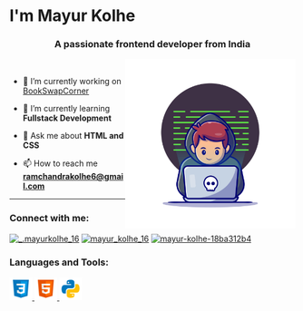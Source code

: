 # I'm Mayur Kolhe
<h3 align="center">A passionate frontend developer from India</h3>

<img align="right" alt="Coding" width="300" src="coder.jpg">


<br>



- 🔭 I’m currently working on [BookSwapCorner](https://bookswapcorner.netlify.app/)

- 🌱 I’m currently learning **Fullstack Development**

- 💬 Ask me about **HTML and CSS**

- 📫 How to reach me **ramchandrakolhe6@gmail.com**
---
<h3 align="left">Connect with me:</h3>

<p align="left">
<a href="https://www.instagram.com/_.mayurkolhe_16/" target="blank"><img align="center" src="https://raw.githubusercontent.com/rahuldkjain/github-profile-readme-generator/master/src/images/icons/Social/instagram.svg" alt="_.mayurkolhe_16" height="30" width="40" /></a>
<a href="https://x.com/mayur_kolhe_16" target="blank"><img align="center" src="https://raw.githubusercontent.com/rahuldkjain/github-profile-readme-generator/master/src/images/icons/Social/twitter.svg" alt="mayur_kolhe_16" height="30" width="40" /></a>
<a href="https://www.linkedin.com/in/mayur-kolhe-18ba312b4/" target="blank"><img align="center" src="https://raw.githubusercontent.com/rahuldkjain/github-profile-readme-generator/master/src/images/icons/Social/linked-in-alt.svg" alt="mayur-kolhe-18ba312b4" height="30" width="40" /></a>
</p>


<h3 align="left">Languages and Tools:</h3>

<p align="left"><a href="https://spaceship.roadtocode.org/docs/category/css/" target="_blank" rel="noreferrer"> <img src="icons8-css.svg" alt="css3" width="40" height="40"/> 
<a href="https://spaceship.roadtocode.org/docs/category/html/" target="_blank" rel="noreferrer"> <img src="icons8-html.svg" alt="html5" width="40" height="40"/> </a> 
<a href="https://spaceship.roadtocode.org/docs/category/python-programming/" target="_blank" rel="noreferrer"> <img src="icons8-python.svg" alt="python" width="40" height="40"/> </a> 

